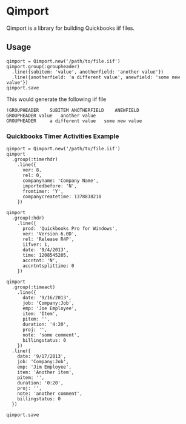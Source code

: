 # Qimport

Qimport is a library for building Quickbooks iif files.

## Usage

    qimport = Qimport.new('/path/to/file.iif')
    qimport.group(:groupheader)
      .line({subitem: 'value', anotherfield: 'another value'})
      .line({anotherfield: 'a different value', anewfield: 'some new value'})
    qimport.save

This would generate the following iif file

    !GROUPHEADER	SUBITEM	ANOTHERFIELD	ANEWFIELD
    GROUPHEADER	value	another value	
    GROUPHEADER		a different value	some new value

### Quickbooks Timer Activities Example

    qimport = Qimport.new('/path/to/file.iif')
    qimport
      .group(:timerhdr)
        .line({
          ver: 8,
          rel: 0,
          companyname: 'Company Name',
          importedbefore: 'N',
          fromtimer: 'Y',
          companycreatetime: 1378838210
        })

    qimport
      .group(:hdr)
        .line({
          prod: 'Quickbooks Pro for Windows',
          ver: 'Version 6.0D',
          rel: 'Release R4P',
          iifver: 1,
          date: '9/4/2013',
          time: 1208545205,
          accntnt: 'N',
          accntntsplittime: 0
        })

    qimport
      .group(:timeact)
        .line({
          date: '9/16/2013',
          job: 'Company:Job',
          emp: 'Joe Employee',
          item: 'Item',
          pitem: '',
          duration: '4:20',
          proj: '',
          note: 'some comment',
          billingstatus: 0
        })
      .line({
        date: '9/17/2013',
        job: 'Company:Job',
        emp: 'Jim Employee',
        item: 'Another item',
        pitem: '',
        duration: '0:20',
        proj: '',
        note: 'another comment',
        billingstatus: 0
      })

    qimport.save
